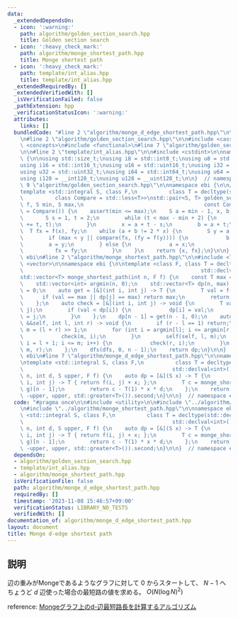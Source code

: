 ```yaml
---
data:
  _extendedDependsOn:
  - icon: ':warning:'
    path: algorithm/golden_section_search.hpp
    title: Golden section search
  - icon: ':heavy_check_mark:'
    path: algorithm/monge_shortest_path.hpp
    title: Monge shortest path
  - icon: ':heavy_check_mark:'
    path: template/int_alias.hpp
    title: template/int_alias.hpp
  _extendedRequiredBy: []
  _extendedVerifiedWith: []
  _isVerificationFailed: false
  _pathExtension: hpp
  _verificationStatusIcon: ':warning:'
  attributes:
    links: []
  bundledCode: "#line 2 \"algorithm/monge_d_edge_shortest_path.hpp\"\n\n#include <utility>\n\
    \n#line 2 \"algorithm/golden_section_search.hpp\"\n\n#include <cassert>\n#include\
    \ <concepts>\n#include <functional>\n#line 7 \"algorithm/golden_section_search.hpp\"\
    \n\n#line 2 \"template/int_alias.hpp\"\n\n#include <cstdint>\n\nnamespace ebi\
    \ {\n\nusing std::size_t;\nusing i8 = std::int8_t;\nusing u8 = std::uint8_t;\n\
    using i16 = std::int16_t;\nusing u16 = std::uint16_t;\nusing i32 = std::int32_t;\n\
    using u32 = std::uint32_t;\nusing i64 = std::int64_t;\nusing u64 = std::uint64_t;\n\
    using i128 = __int128_t;\nusing u128 = __uint128_t;\n\n}  // namespace ebi\n#line\
    \ 9 \"algorithm/golden_section_search.hpp\"\n\nnamespace ebi {\n\n// ref: https://x.com/noshi91/status/1399003086362865673\n\
    template <std::integral S, class F,\n          class T = decltype(std::declval<F>()(std::declval<S>())),\n\
    \          class Compare = std::less<T>>\nstd::pair<S, T> golden_section_search(F\
    \ f, S min, S max,\n                                      const Compare &compare\
    \ = Compare()) {\n    assert(min <= max);\n    S a = min - 1, x, b;\n    {\n \
    \       S s = 1, t = 2;\n        while (t < max - min + 2) {\n            std::swap(s\
    \ += t, t);\n        }\n        x = a + t - s;\n        b = a + t;\n    }\n  \
    \  T fx = f(x), fy;\n    while (a + b != 2 * x) {\n        S y = a + b - x;\n\
    \        if (max < y || compare(fx, (fy = f(y)))) {\n            b = a;\n    \
    \        a = y;\n        } else {\n            a = x;\n            x = y;\n  \
    \          fx = fy;\n        }\n    }\n    return {x, fx};\n}\n\n}  // namespace\
    \ ebi\n#line 2 \"algorithm/monge_shortest_path.hpp\"\n\n#include <limits>\n#include\
    \ <vector>\n\nnamespace ebi {\n\ntemplate <class F, class T = decltype(std::declval<F>()(std::declval<int>(),\n\
    \                                                        std::declval<int>()))>\n\
    std::vector<T> monge_shortest_path(int n, F f) {\n    const T max = std::numeric_limits<T>::max();\n\
    \    std::vector<int> argmin(n, 0);\n    std::vector<T> dp(n, max);\n    dp[0]\
    \ = 0;\n    auto get = [&](int i, int j) -> T {\n        T val = f(j, i);\n  \
    \      if (val == max || dp[j] == max) return max;\n        return dp[j] + val;\n\
    \    };\n    auto check = [&](int i, int j) -> void {\n        T val = get(i,\
    \ j);\n        if (val < dp[i]) {\n            dp[i] = val;\n            argmin[i]\
    \ = j;\n        }\n    };\n    dp[n - 1] = get(n - 1, 0);\n    auto dfs = [&](auto\
    \ &&self, int l, int r) -> void {\n        if (r - l == 1) return;\n        int\
    \ m = (l + r) >> 1;\n        for (int i = argmin[l]; i <= argmin[r]; i++) {\n\
    \            check(m, i);\n        }\n        self(self, l, m);\n        for (int\
    \ i = l + 1; i <= m; i++) {\n            check(r, i);\n        }\n        self(self,\
    \ m, r);\n    };\n    dfs(dfs, 0, n - 1);\n    return dp;\n}\n\n}  // namespace\
    \ ebi\n#line 7 \"algorithm/monge_d_edge_shortest_path.hpp\"\n\nnamespace ebi {\n\
    \ntemplate <std::integral S, class F,\n          class T = decltype(std::declval<F>()(std::declval<int>(),\n\
    \                                               std::declval<int>()))>\nT monge_d_edge_shortest_path(int\
    \ n, int d, S upper, F f) {\n    auto dp = [&](S x) -> T {\n        auto g = [&](int\
    \ i, int j) -> T { return f(i, j) + x; };\n        T c = monge_shortest_path(n,\
    \ g)[n - 1];\n        return c - T(1) * x * d;\n    };\n    return golden_section_search(dp,\
    \ -upper, upper, std::greater<T>()).second;\n}\n\n}  // namespace ebi\n"
  code: "#pragma once\n\n#include <utility>\n\n#include \"../algorithm/golden_section_search.hpp\"\
    \n#include \"../algorithm/monge_shortest_path.hpp\"\n\nnamespace ebi {\n\ntemplate\
    \ <std::integral S, class F,\n          class T = decltype(std::declval<F>()(std::declval<int>(),\n\
    \                                               std::declval<int>()))>\nT monge_d_edge_shortest_path(int\
    \ n, int d, S upper, F f) {\n    auto dp = [&](S x) -> T {\n        auto g = [&](int\
    \ i, int j) -> T { return f(i, j) + x; };\n        T c = monge_shortest_path(n,\
    \ g)[n - 1];\n        return c - T(1) * x * d;\n    };\n    return golden_section_search(dp,\
    \ -upper, upper, std::greater<T>()).second;\n}\n\n}  // namespace ebi"
  dependsOn:
  - algorithm/golden_section_search.hpp
  - template/int_alias.hpp
  - algorithm/monge_shortest_path.hpp
  isVerificationFile: false
  path: algorithm/monge_d_edge_shortest_path.hpp
  requiredBy: []
  timestamp: '2023-11-08 15:46:57+09:00'
  verificationStatus: LIBRARY_NO_TESTS
  verifiedWith: []
documentation_of: algorithm/monge_d_edge_shortest_path.hpp
layout: document
title: Monge d-edge shortest path
---
```


## 説明

辺の重みがMongeであるようなグラフに対して $0$ からスタートして、 $N-1$ へちょうど $d$ 辺使った場合の最短路の値を求める。 $O(N(\log N)^2)$

reference: [Mongeグラフ上のd-辺最短路長を計算するアルゴリズム](https://noshi91.github.io/algorithm-encyclopedia/d-edge-shortest-path-monge)